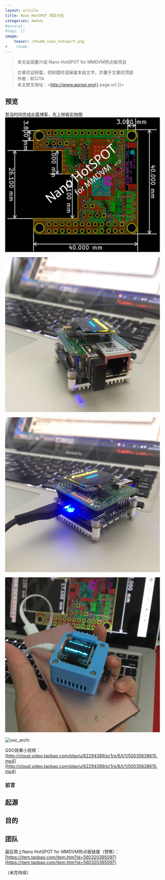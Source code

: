 ```yaml
---
layout: article
title: Nano HotSPOT 项目介绍
categories: mmdvm
#excerpt:
#tags: []
image:
    teaser: /thumb_nano_hotsport.png
#    thumb:
---
```



> 本文会简要介绍 Nano HotSPOT for MMDVM热点板项目

> 文章欢迎转载，但转载时请保留本段文字，并置于文章的顶部  
> 作者：BI7JTA  
> 本文原文地址：<http://www.aprspi.org{{ page.url }}>

## 预览
暂没时间完成此篇博客，先上样板实物图
![osc_archi](/images/mmdvm/nano_hotSPOT_pcb.jpg)

![osc_archi](/images/mmdvm/nano_hotSPOT_f.jpeg)

![osc_archi](/images/mmdvm/nano_hotSPOT_b.jpeg)

![osc_archi](/images/mmdvm/nano_hotSPOT_3d.jpg)

![osc_archi](/images/mmdvm/nano_hotSPOT_qso.jpeg)

QSO效果小视频：  
[http://cloud.video.taobao.com/play/u/62294389/p/1/e/6/t/1/50035638615.mp4](http://cloud.video.taobao.com/play/u/62294389/p/1/e/6/t/1/50035638615.mp4)

### 前言

## 起源

## 目的

## 团队  

最后带上Nano HotSPOT for MMDVM热点板链接（预售）：  
[https://item.taobao.com/item.htm?id=560320395097](https://item.taobao.com/item.htm?id=560320395097) 



（未完待续）





